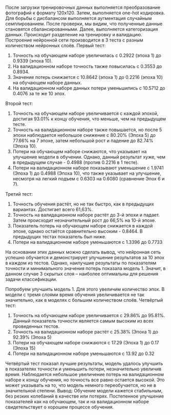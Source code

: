 После загрузки тренировочных данных выполняется преобразование фотографий к формату 120х120. Затем, выполняется one-hot кодировка. Для борьбы с дисбалансом выполняется аугментация случайным семплированием. После проверки, мы видим, что полученные данные становятся сбалансированными. Далее, выполняется категоризация данных. Происходит разделение на тренировку и валидацию.
Построение нейронной сети производится в 3 теста с разным количеством нейронных слоёв. 
Первый тест: 

1)	Точность на обучающем наборе увеличилась с 0.2922 (эпоха 1) до 0.9339 (эпоха 10).
2)	На валидационном наборе точность также повысилась с 0.3553 до 0.8934.
3)	Значение потерь снижается с 10.8642 (эпоха 1) до 0.2216 (эпоха 10) на обучающем наборе данных.
4)	На валидационном наборе данных потери уменьшились с 10.5712 до 0.4076 за те же 10 эпох.

Второй тест:
1)	Точность на обучающем наборе увеличивается с каждой эпохой, достигая 93.01% к концу обучения, что меньше, чем на предыдущем тесте.
2)	Точность на валидационном наборе также повышается, но после 5 эпохи наблюдается небольшое снижение с 80.20% (Эпоха 5) до 77.66% на 7 эпохе, затем небольшой рост и падение до 82.74% (Эпоха 10).
3)	Потери на обучающем наборе снижаются, что указывает на улучшение модели в обучении. Однако, данный результат хуже, чем в предыдущем случае - 0.4988 (против 0.2216 в 1 тесте).
4)	Потери на валидационном наборе показывают уменьшение с 1.9741 (Эпоха 1) до 0.4988 (Эпоха 10), что также указывает на улучшение, несмотря на легкий подъем с 0.6303 на 0.6080 (сравнение Эпох 6 и 7).

Третий тест:
1)	Точность обучения растёт, но не так быстро, как в предыдущих вариантах. Достигает всего 61,63%.
2)	Точность на валидационном наборе растёт до 3-й эпохи и падает. Затем происходит незначительный рост до 66,5% на 10-й эпохе.
3)	Показатель потерь на обучающем наборе снижается в каждой эпохе, однако остаётся сравнительно высоким - 0.8464. В предыдущих тестах показатель был ниже.
4)	Потери на валидационном наборе уменьшаются с 1.3396 до 0.7733


На основании этих данных можно сделать вывод, что нейронная сеть успешно обучается и демонстрирует улучшение результатов за 10 эпох в каждом из тестов. Однако, наилучшие результаты по показателям точности и минимального значения потерь показала модель 1. Значит, в данном случае 3 скрытых слоя – наиболее оптимальны для решения задачи классификации.

Попробуем улучшить модель 1. Для этого увеличим количество эпох. В модели с тремя слоями время обучения увеличивается не так значительно, как в моделях с большим количеством слоёв. 
Четвёртый тест:
1)	Точность на обучающем наборе увеличивается с 29.86% до 95.81%. Данный показатель точности является самым высоким из всех проведенных тестов.
2)	Точность на валидационном наборе растёт с 25.38% (Эпоха 1) до 92.39% (Эпоха 5)
3)	Потери на обучающем наборе снижаются с 17.29 (Эпоха 1) до 0.17 (Эпоха 15)
4)	Потери на валидационном наборе уменьшаются с 13.92 до 0.32

Четвёртый тест показал лучшие результаты, модель удалось улучшить в показателях точности и уменьшить потери, незначительно увеличив время. 
Наблюдается небольшое увеличение потерь на валидационном наборе к концу обучения, но точность все равно остается высокой. Это может указывать на то, что модель немного переобучается, но не в значительной степени.
Вывод: Обучение модели кажется стабильным, без резких колебаний в качестве или потерях. Постепенное улучшение показателей как на обучающем, так и на валидационном наборе свидетельствует о хорошем процессе обучения.

